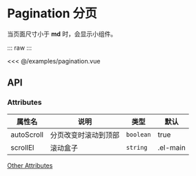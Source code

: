 # Pagination 分页
当页面尺寸小于 **md** 时，会显示小组件。
<script setup>
  import Pagination from '@/examples/pagination.vue'
</script>

::: raw
<Pagination />
:::

<<< @/examples/pagination.vue

## API

### Attributes

| 属性名 | 说明 | 类型 | 默认 |
| --- | --- | --- | --- |
| autoScroll | 分页改变时滚动到顶部 | `boolean` | true |
| scrollEl | 滚动盒子 | `string` | .el-main |

[Other Attributes](https://element-plus.org/zh-CN/component/pagination.html#%E5%B1%9E%E6%80%A7)
